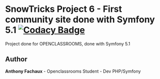 
# SnowTricks Project 6 - First community site done with Symfony 5.1 [![Codacy Badge](https://api.codacy.com/project/badge/Grade/051eb0bc18694f6a85c99623b8aa5d9a)](https://app.codacy.com/manual/nayodahl/snowtricks?utm_source=github.com&utm_medium=referral&utm_content=nayodahl/snowtricks&utm_campaign=Badge_Grade_Dashboard)
Project done for OPENCLASSROOMS, done with Symfony 5.1

## Author
**Anthony Fachaux** - Openclassrooms Student - Dev PHP/Symfony
